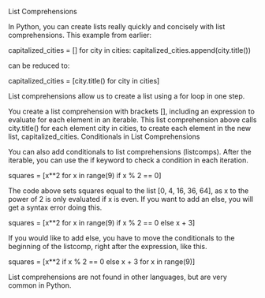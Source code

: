 List Comprehensions

In Python, you can create lists really quickly and concisely with list comprehensions. This example from earlier:

capitalized_cities = []
for city in cities:
    capitalized_cities.append(city.title())

can be reduced to:

capitalized_cities = [city.title() for city in cities]

List comprehensions allow us to create a list using a for loop in one step.

You create a list comprehension with brackets [], including an expression to evaluate for each element in an iterable. This list comprehension above calls city.title() for each element city in cities, to create each element in the new list, capitalized_cities.
Conditionals in List Comprehensions

You can also add conditionals to list comprehensions (listcomps). After the iterable, you can use the if keyword to check a condition in each iteration.

squares = [x**2 for x in range(9) if x % 2 == 0]

The code above sets squares equal to the list [0, 4, 16, 36, 64], as x to the power of 2 is only evaluated if x is even. If you want to add an else, you will get a syntax error doing this.

squares = [x**2 for x in range(9) if x % 2 == 0 else x + 3]

If you would like to add else, you have to move the conditionals to the beginning of the listcomp, right after the expression, like this.

squares = [x**2 if x % 2 == 0 else x + 3 for x in range(9)]

List comprehensions are not found in other languages, but are very common in Python.
